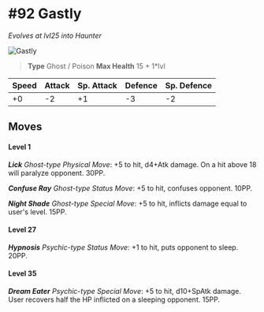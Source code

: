 # #92 Gastly
*Evolves at lvl25 into Haunter*

![Gastly](https://img.pokemondb.net/sprites/home/normal/1x/gastly.png)

> **Type** Ghost / Poison
> **Max Health** 15 + 1\*lvl

| Speed | Attack | Sp. Attack | Defence | Sp. Defence |
| ----- | ------ | ---------- | ------- | ----------- |
| +0 | -2 | +1 | -3 | -2 |

## Moves
#### Level 1

***Lick** Ghost-type Physical Move*: +5 to hit, d4+Atk damage. On a hit above 18 will paralyze opponent. 30PP.

***Confuse Ray** Ghost-type Status Move*: +5 to hit, confuses opponent. 10PP.

***Night Shade** Ghost-type Special Move*: +5 to hit, inflicts damage equal to user's level. 15PP.
#### Level 27

***Hypnosis** Psychic-type Status Move*: +1 to hit, puts opponent to sleep. 20PP.
#### Level 35

***Dream Eater** Psychic-type Special Move*: +5 to hit, d10+SpAtk damage. User recovers half the HP inflicted on a sleeping opponent. 15PP.

